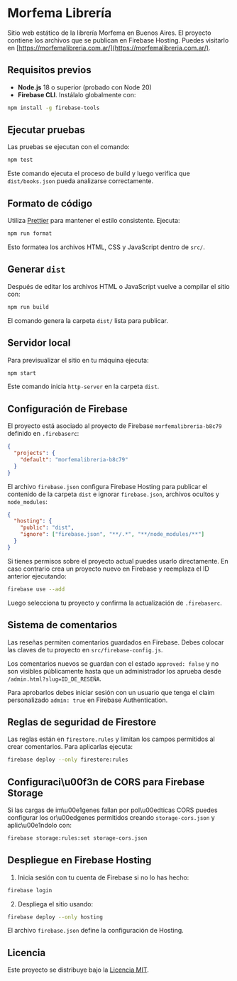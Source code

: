 # Morfema Librería

Sitio web estático de la librería Morfema en Buenos Aires. El proyecto contiene los archivos que se publican en Firebase Hosting. Puedes visitarlo en [https://morfemalibreria.com.ar/](https://morfemalibreria.com.ar/).

## Requisitos previos

- **Node.js** 18 o superior (probado con Node 20)
- **Firebase CLI**. Instálalo globalmente con:

```bash
npm install -g firebase-tools
```

## Ejecutar pruebas

Las pruebas se ejecutan con el comando:

```bash
npm test
```

Este comando ejecuta el proceso de build y luego verifica que `dist/books.json` pueda analizarse correctamente.

## Formato de código

Utiliza [Prettier](https://prettier.io/) para mantener el estilo consistente. Ejecuta:

```bash
npm run format
```

Esto formatea los archivos HTML, CSS y JavaScript dentro de `src/`.

## Generar `dist`

Después de editar los archivos HTML o JavaScript vuelve a compilar el sitio con:

```bash
npm run build
```

El comando genera la carpeta `dist/` lista para publicar.

## Servidor local

Para previsualizar el sitio en tu máquina ejecuta:

```bash
npm start
```

Este comando inicia `http-server` en la carpeta `dist`.

## Configuración de Firebase

El proyecto está asociado al proyecto de Firebase `morfemalibreria-b8c79` definido en `.firebaserc`:

```json
{
  "projects": {
    "default": "morfemalibreria-b8c79"
  }
}
```

El archivo `firebase.json` configura Firebase Hosting para publicar el contenido de la carpeta `dist` e ignorar `firebase.json`, archivos ocultos y `node_modules`:

```json
{
  "hosting": {
    "public": "dist",
    "ignore": ["firebase.json", "**/.*", "**/node_modules/**"]
  }
}
```

Si tienes permisos sobre el proyecto actual puedes usarlo directamente. En caso contrario crea un proyecto nuevo en Firebase y reemplaza el ID anterior ejecutando:

```bash
firebase use --add
```

Luego selecciona tu proyecto y confirma la actualización de `.firebaserc`.

## Sistema de comentarios

Las reseñas permiten comentarios guardados en Firebase. Debes colocar las
claves de tu proyecto en `src/firebase-config.js`.

Los comentarios nuevos se guardan con el estado `approved: false` y no son
visibles públicamente hasta que un administrador los aprueba desde
`/admin.html?slug=ID_DE_RESEÑA`.

Para aprobarlos debes iniciar sesión con un usuario que tenga el claim
personalizado `admin: true` en Firebase Authentication.

## Reglas de seguridad de Firestore

Las reglas están en `firestore.rules` y limitan los campos permitidos al crear
comentarios. Para aplicarlas ejecuta:

```bash
firebase deploy --only firestore:rules
```

## Configuraci\u00f3n de CORS para Firebase Storage

Si las cargas de im\u00e1genes fallan por pol\u00edticas CORS puedes configurar
los or\u00edgenes permitidos creando `storage-cors.json` y aplic\u00e1ndolo con:

```bash
firebase storage:rules:set storage-cors.json
```

## Despliegue en Firebase Hosting

1. Inicia sesión con tu cuenta de Firebase si no lo has hecho:

```bash
firebase login
```

2. Despliega el sitio usando:

```bash
firebase deploy --only hosting
```

El archivo `firebase.json` define la configuración de Hosting.

## Licencia

Este proyecto se distribuye bajo la [Licencia MIT](LICENSE).
